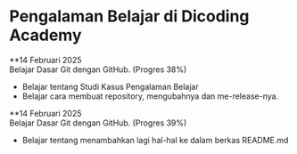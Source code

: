# Pengalaman Belajar di Dicoding Academy

**14 Februari 2025<br>
Belajar Dasar Git dengan GitHub. (Progres 38%)
* Belajar tentang Studi Kasus Pengalaman Belajar
* Belajar cara membuat repository, mengubahnya dan me-release-nya.

**14 Februari 2025<br>
Belajar Dasar Git dengan GitHub. (Progres 39%)
* Belajar tentang menambahkan lagi hal-hal ke dalam berkas README.md
